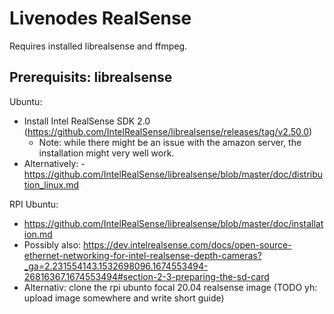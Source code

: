# Livenodes RealSense

Requires installed librealsense and ffmpeg.

## Prerequisits: librealsense

Ubuntu:
- Install Intel RealSense SDK 2.0 (https://github.com/IntelRealSense/librealsense/releases/tag/v2.50.0)
    - Note: while there might be an issue with the amazon server, the installation might very well work.
- Alternatively: - https://github.com/IntelRealSense/librealsense/blob/master/doc/distribution_linux.md


RPI Ubuntu:
- https://github.com/IntelRealSense/librealsense/blob/master/doc/installation.md
- Possibly also: https://dev.intelrealsense.com/docs/open-source-ethernet-networking-for-intel-realsense-depth-cameras?_ga=2.231554143.1532698096.1674553494-26816367.1674553494#section-2-3-preparing-the-sd-card
- Alternativ: clone the rpi ubunto focal 20.04 realsense image (TODO yh: upload image somewhere and write short guide)